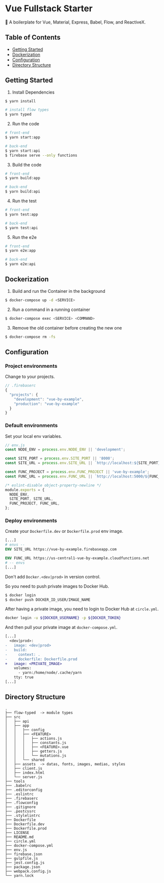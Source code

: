 # Vue Fullstack Starter

:poodle: A boilerplate for Vue, Material, Express, Babel, Flow, and ReactiveX.

## Table of Contents

* [Getting Started](#getting-started)
* [Dockerization](#dockerization)
* [Configuration](#configuration)
* [Directory Structure](#directory-structure)

## Getting Started

1. Install Dependencies

```bash
$ yarn install

# install flow types
$ yarn typed
```

2. Run the code

```bash
# front-end
$ yarn start:app

# back-end
$ yarn start:api
$ firebase serve --only functions
```

3. Build the code

```bash
# front-end
$ yarn build:app

# back-end
$ yarn build:api
```

4. Run the test

```bash
# front-end
$ yarn test:app

# back-end
$ yarn test:api
```

5. Run the e2e

```bash
# front-end
$ yarn e2e:app

# back-end
$ yarn e2e:api
```

## Dockerization

1. Build and run the Container in the background

```bash
$ docker-compose up -d <SERVICE>
```

2. Run a command in a running container

```bash
$ docker-compose exec <SERVICE> <COMMAND>
```

3. Remove the old container before creating the new one

```bash
$ docker-compose rm -fs
```

## Configuration

### Project environments

Change to your projects.

```js
// .firebaserc
{
  "projects": {
    "development": "vue-by-example",
    "production": "vue-by-example"
  }
}
```

### Default environments

Set your local env variables.

```js
// env.js
const NODE_ENV = process.env.NODE_ENV || 'development';

const SITE_PORT = process.env.SITE_PORT || '8000';
const SITE_URL = process.env.SITE_URL || `http://localhost:${SITE_PORT}`;

const FUNC_PROJECT = process.env.FUNC_PROJECT || 'vue-by-example';
const FUNC_URL = process.env.FUNC_URL || `http://localhost:5000/${FUNC_PROJECT}/us-central1`;

/* eslint-disable object-property-newline */
module.exports = {
  NODE_ENV,
  SITE_PORT, SITE_URL,
  FUNC_PROJECT, FUNC_URL,
};
```

### Deploy environments

Create your `Dockerfile.dev` or `Dockerfile.prod` env image.

```dockerfile
[...]
# envs --
ENV SITE_URL https://vue-by-example.firebaseapp.com

ENV FUNC_URL https://us-central1-vue-by-example.cloudfunctions.net
# -- envs
[...]
```

Don't add `Docker.<dev|prod>` in version control.

So you need to push private images to Docker Hub.

```bash
$ docker login
$ docker push DOCKER_ID_USER/IMAGE_NAME
```

After having a private image, you need to login to Docker Hub at `circle.yml`.

```sh
docker login -u ${DOCKER_USERNAME} -p ${DOCKER_TOKEN}
```

And then pull your private image at `docker-compose.yml`.

```diff
[...]
  <dev|prod>:
-   image: <dev|prod>
-   build:
-     context: .
-     dockerfile: Dockerfile.prod
+   image: <PRIVATE_IMAGE>
    volumes:
      - yarn:/home/node/.cache/yarn
    tty: true
[...]
```

## Directory Structure

```
.
├── flow-typed  -> module types
├── src
│   ├── api
│   ├── app
│   │   ├── config
│   │   ├── <FEATURE>
│   │   │   ├── actions.js
│   │   │   ├── constants.js
│   │   │   ├── <FEATURE>.vue
│   │   │   ├── getters.js
│   │   │   └── mutations.js
│   │   └── shared
│   ├── assets  -> datas, fonts, images, medias, styles
│   ├── client.js
│   ├── index.html
│   └── server.js
├── tools
├── .babelrc
├── .editorconfig
├── .eslintrc
├── .firebaserc
├── .flowconfig
├── .gitignore
├── .postcssrc
├── .stylelintrc
├── Dockerfile
├── Dockerfile.dev
├── Dockerfile.prod
├── LICENSE
├── README.md
├── circle.yml
├── docker-compose.yml
├── env.js
├── firebase.json
├── gulpfile.js
├── jest.config.js
├── package.json
├── webpack.config.js
└── yarn.lock
```
